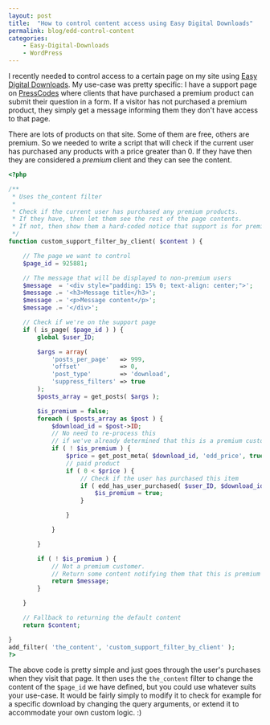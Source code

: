 ```yaml
---
layout: post
title:  "How to control content access using Easy Digital Downloads"
permalink: blog/edd-control-content
categories:
    - Easy-Digital-Downloads
    - WordPress
---
```


I recently needed to control access to a certain page on my site using [Easy Digital Downloads](https://easydigitaldownloads.com/?ref=98). My use-case was pretty specific: I have a support page on [PressCodes](https://press.codes/support/) where clients that have purchased a premium product can submit their question in a form.
If a visitor has not purchased a premium product, they simply get a message informing them they don't have access to that page.

There are lots of products on that site. Some of them are free, others are premium. So we needed to write a script that will check if the current user has purchased any products with a price greater than 0. If they have then they are considered a _premium_ client and they can see the content.

```php
<?php

/**
 * Uses the_content filter
 *
 * Check if the current user has purchased any premium products.
 * If they have, then let them see the rest of the page contents.
 * If not, then show them a hard-coded notice that support is for premium members.
 */
function custom_support_filter_by_client( $content ) {

    // The page we want to control
    $page_id = 925881;

    // The message that will be displayed to non-premium users
    $message  = '<div style="padding: 15% 0; text-align: center;">';
    $message .= '<h3>Message title</h3>';
    $message .= '<p>Message content</p>';
    $message .= '</div>';

	// Check if we're on the support page
	if ( is_page( $page_id ) ) {
		global $user_ID;

		$args = array(
			'posts_per_page'   => 999,
			'offset'           => 0,
			'post_type'        => 'download',
			'suppress_filters' => true
		);
		$posts_array = get_posts( $args );

		$is_premium = false;
		foreach ( $posts_array as $post ) {
			$download_id = $post->ID;
			// No need to re-process this
            // if we've already determined that this is a premium customer
			if ( ! $is_premium ) {
				$price = get_post_meta( $download_id, 'edd_price', true );
				// paid product
				if ( 0 < $price ) {
					// Check if the user has purchased this item
					if ( edd_has_user_purchased( $user_ID, $download_id ) ) {
						$is_premium = true;
					}

				}

			}

		}

		if ( ! $is_premium ) {
			// Not a premium customer.
			// Return some content notifying them that this is premium support.
			return $message;
		}

	}

	// Fallback to returning the default content
	return $content;

}
add_filter( 'the_content', 'custom_support_filter_by_client' );
?>
```

The above code is pretty simple and just goes through the user's purchases when they visit that page. It then uses the `the_content` filter to change the content of the `$page_id` we have defined, but you could use whatever suits your use-case.
It would be fairly simply to modify it to check for example for a specific download by changing the query arguments, or extend it to accommodate your own custom logic. :)
